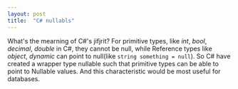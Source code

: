 ```yaml
---
layout: post
title:  "C# nullabls"
---
```

What's the mearning of C#'s jifjrit?
For primitive types, like *int*, *bool*, *decimal*, *double* in C#, they cannot be null, while Reference types like *object*, *dynamic* can point to null(like `string something = null`). So C# have created a wrapper type nullable such that primitive types can be able to point to Nullable values. And this characteristic would be most useful for databases.
